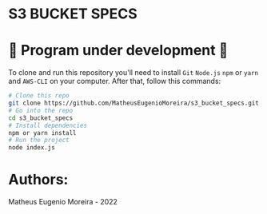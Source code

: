 # S3 BUCKET SPECS

# 🚧 Program under development 🚧

To clone and run this repository you'll need to install `Git` `Node.js` `npm` or `yarn` and `AWS-CLI` on your computer. After that, follow this commands:

```bash
# Clone this repo
git clone https://github.com/MatheusEugenioMoreira/s3_bucket_specs.git
# Go into the repo
cd s3_bucket_specs
# Install dependencies
npm or yarn install
# Run the project
node index.js
```

# Authors:

Matheus Eugenio Moreira - 2022
